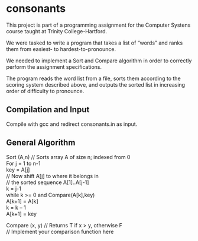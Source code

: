 # consonants

This project is part of a programming assignment for the Computer Systens course taught at Trinity College-Hartford.

We were tasked to write a program that takes a list of “words” and ranks them from easiest- to hardest-to-pronounce.

We needed to implement a Sort and Compare algorithm in order to correctly perform the assignment specifications.

The program reads the word list from a file, sorts them according to the scoring system described above, and outputs the sorted list in increasing order of difficulty to pronounce.

## Compilation and Input

Compile with gcc and redirect consonants.in as input.

## General Algorithm

Sort (A,n) // Sorts array A of size n; indexed from 0  
For j = 1 to n-1  
key = A[j]  
// Now shift A[j] to where it belongs in  
// the sorted sequence A[1]..A[j-1]  
k = j-1  
while k >= 0 and Compare(A[k],key)  
A[k+1] = A[k]  
k = k – 1  
A[k+1] = key  


Compare (x, y) // Returns T if x > y, otherwise F  
// Implement your comparison function here  
